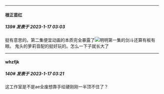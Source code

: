 

*****

####  根正苗红  
##### 139#       发表于 2023-1-17 03:03

挺有意思的。第二集便宜动画的本质完全暴露了<img src="https://static.saraba1st.com/image/smiley/face2017/003.png" referrerpolicy="no-referrer">明明第一集的剑斗还算有板有眼。
鬼头的萝莉音配的挺好玩的。怎么一下子就长大了



*****

####  whzfjk  
##### 140#       发表于 2023-1-17 03:21

这工作室是不是ae全废想靠手绘硬刚刚一半顶不住了？

